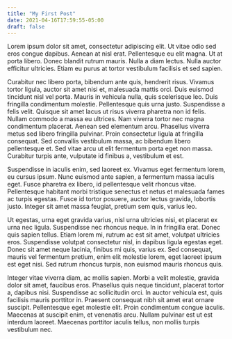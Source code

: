 ```yaml
---
title: "My First Post"
date: 2021-04-16T17:59:55-05:00
draft: false
---
```


Lorem ipsum dolor sit amet, consectetur adipiscing elit. Ut vitae odio sed eros congue dapibus. Aenean at nisl erat. Pellentesque eu elit magna. Ut at porta libero. Donec blandit rutrum mauris. Nulla a diam lectus. Nulla auctor efficitur ultricies. Etiam eu purus at tortor vestibulum facilisis et sed sapien.

Curabitur nec libero porta, bibendum ante quis, hendrerit risus. Vivamus tortor ligula, auctor sit amet nisi et, malesuada mattis orci. Duis euismod tincidunt nisl vel porta. Mauris in vehicula nulla, quis scelerisque leo. Duis fringilla condimentum molestie. Pellentesque quis urna justo. Suspendisse a felis velit. Quisque sit amet lacus ut risus viverra pharetra non id felis. Nullam commodo a massa eu ultrices. Nam viverra tortor nec magna condimentum placerat. Aenean sed elementum arcu. Phasellus viverra metus sed libero fringilla pulvinar. Proin consectetur ligula at fringilla consequat. Sed convallis vestibulum massa, ac bibendum libero pellentesque et. Sed vitae arcu ut elit fermentum porta eget non massa. Curabitur turpis ante, vulputate id finibus a, vestibulum et est.

Suspendisse in iaculis enim, sed laoreet ex. Vivamus eget fermentum lorem, eu cursus ipsum. Nunc euismod ante sapien, a fermentum massa iaculis eget. Fusce pharetra ex libero, id pellentesque velit rhoncus vitae. Pellentesque habitant morbi tristique senectus et netus et malesuada fames ac turpis egestas. Fusce id tortor posuere, auctor lectus gravida, lobortis justo. Integer sit amet massa feugiat, pretium sem quis, varius leo.

Ut egestas, urna eget gravida varius, nisl urna ultricies nisi, et placerat ex urna nec ligula. Suspendisse nec rhoncus neque. In in fringilla erat. Donec quis sapien tellus. Etiam lorem mi, rutrum ac est sit amet, volutpat ultricies eros. Suspendisse volutpat consectetur nisl, in dapibus ligula egestas eget. Donec sit amet neque lacinia, finibus mi quis, varius ex. Sed consequat, mauris vel fermentum pretium, enim elit molestie lorem, eget laoreet ipsum est eget nisi. Sed rutrum rhoncus turpis, non euismod mauris rhoncus quis.

Integer vitae viverra diam, ac mollis sapien. Morbi a velit molestie, gravida dolor sit amet, faucibus eros. Phasellus quis neque tincidunt, placerat tortor a, dapibus nisi. Suspendisse ac sollicitudin orci. In auctor vehicula est, quis facilisis mauris porttitor in. Praesent consequat nibh sit amet erat ornare suscipit. Pellentesque eget molestie elit. Proin condimentum congue iaculis. Maecenas at suscipit enim, et venenatis arcu. Nullam pulvinar est ut est interdum laoreet. Maecenas porttitor iaculis tellus, non mollis turpis vestibulum nec.

